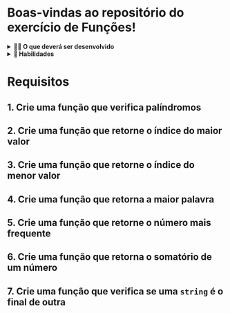 # Boas-vindas ao repositório do exercício de Funções!

<details>
  <summary><strong>👨‍💻 O que deverá ser desenvolvido</strong></summary><br />

Vamos fazer um exercício que vai deixar nítido como funções com responsabilidades bem definidas deixam o código mais bem escrito. Para isso, vamos criar uma série de funções com respostas já definidas e exercitar nossa lógica de programação.

</details>

<details>
  <summary><strong>📝 Habilidades</strong></summary><br />

Neste exercício, verificamos se você é capaz de:

- Criar funções em JavaScript;

- Criar loops para percorrer e manipular arrays;

- Utilizar estruturas condicionais;

- Utilizar lógica de programação para estruturar e resolver problemas.

</details>

# Requisitos

## 1. Crie uma função que verifica palíndromos

## 2. Crie uma função que retorne o índice do maior valor

## 3. Crie uma função que retorne o índice do menor valor

## 4. Crie uma função que retorna a maior palavra

## 5. Crie uma função que retorne o número mais frequente

## 6. Crie uma função que retorna o somatório de um número

## 7. Crie uma função que verifica se uma `string` é o final de outra
